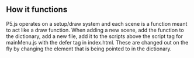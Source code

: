 ## How it functions

P5.js operates on a setup/draw system and each scene is a function meant to act
like a draw function. When adding a new scene, add the function to the
dictionary, add a new file, add it to the scripts above the script tag for
mainMenu.js with the defer tag in index.html. These are changed out on the fly
by changing the element that is being pointed to in the dictionary.